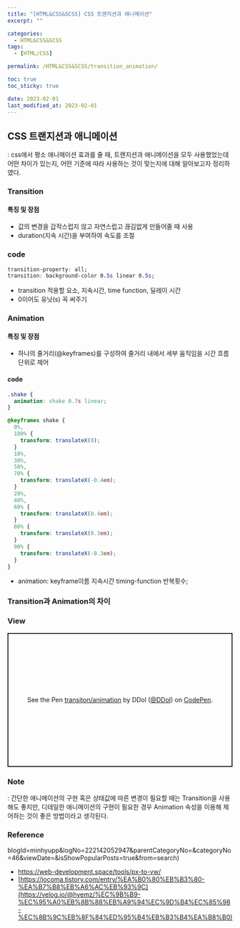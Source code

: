 ```yaml
---
title: "[HTML&CSS&SCSS] CSS 트랜지션과 애니메이션"
excerpt: ""

categories:
  - HTML&CSS&SCSS
tags:
  - [HTML/CSS]

permalink: /HTML&CSS&SCSS/transition_animation/

toc: true
toc_sticky: true

date: 2023-02-01
last_modified_at: 2023-02-01
---
```


## CSS 트랜지션과 애니메이션
: css에서 평소 애니메이션 효과를 줄 때, 트랜지션과 애니메이션을 모두 사용했었는데 어떤 차이가 있는지, 어떤 기준에 따라 사용하는 것이 맞는지에 대해 알아보고자 정리하였다.

### Transition
#### 특징 및  장점 
- 값의 변경을 갑작스럽지 않고 자연스럽고 끊김없게 만들어줄 때 사용
- duration(지속 시간)을 부여하여 속도를 조절

### code 
```css
transition-property: all;
transition: background-color 0.5s linear 0.5s;
```
- transition 적용할 요소, 지속시간, time function, 딜레이 시간
- 0이어도 유닛(s) 꼭 써주기


### Animation 
#### 특징 및 장점 
- 하나의 줄거리(@keyframes)를 구성하여 줄거리 내에서 세부 움직임을 시간 흐름 단위로 제어

#### code
```css
.shake {
  animation: shake 0.7s linear;
}

@keyframes shake {
  0%,
  100% {
    transform: translateX(0);
  }
  10%,
  30%,
  50%,
  70% {
    transform: translateX(-0.4em);
  }
  20%,
  40%,
  60% {
    transform: translateX(0.4em);
  }
  80% {
    transform: translateX(0.3em);
  }
  90% {
    transform: translateX(-0.3em);
  }
}
```
- animation: keyframe이름 지속시간 timing-function 반복횟수;


### Transition과 Animation의 차이 


  
### View 
<p class="codepen" data-height="300" data-default-tab="html,result" data-slug-hash="PoBxxLx" data-user="DDol" style="height: 300px; box-sizing: border-box; display: flex; align-items: center; justify-content: center; border: 2px solid; margin: 1em 0; padding: 1em;">
  <span>See the Pen <a href="https://codepen.io/DDol/pen/PoBxxLx">
  transiton/animation</a> by DDol (<a href="https://codepen.io/DDol">@DDol</a>)
  on <a href="https://codepen.io">CodePen</a>.</span>
</p>
<script async src="https://cpwebassets.codepen.io/assets/embed/ei.js"></script>

### Note
: 간단한 애니메이션의 구현 혹은 상태값에 따른 변경이 필요할 때는 Transition을 사용해도 좋지만, 디테일한 애니메이션의 구현이 필요한 경우 Animation 속성을 이용해 제어하는 것이 좋은 방법이라고 생각된다. 

### Reference
blogId=minhyupp&logNo=222142052947&parentCategoryNo=&categoryNo=46&viewDate=&isShowPopularPosts=true&from=search)
- [https://web-development.space/tools/px-to-vw/ ](https://til.mmyeon.com/animation/)
- [https://jocoma.tistory.com/entry/%EA%B0%80%EB%B3%80-%EA%B7%B8%EB%A6%AC%EB%93%9C](https://velog.io/@hyemz/%EC%9B%B9-%EC%95%A0%EB%8B%88%EB%A9%94%EC%9D%B4%EC%85%98-%EC%8B%9C%EB%8F%84%ED%95%B4%EB%B3%B4%EA%B8%B0)
